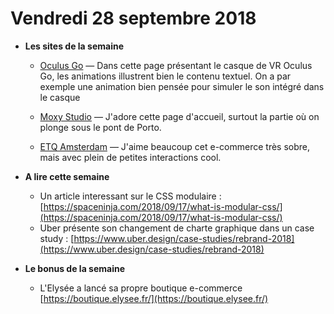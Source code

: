 Vendredi 28 septembre 2018
===========================

- **Les sites de la semaine**
    + [Oculus Go](https://www.oculus.com/go/) — Dans cette page présentant le casque de VR Oculus Go, les animations illustrent bien le contenu textuel. On a par exemple une animation bien pensée pour simuler le son intégré dans le casque
    
    + [Moxy Studio](https://moxy.studio/) — J'adore cette page d'accueil, surtout la partie où on plonge sous le pont de Porto.
    
    + [ETQ Amsterdam](https://www.etq-amsterdam.com/) — J'aime beaucoup cet e-commerce très sobre, mais avec plein de petites interactions cool.
    
- **A lire cette semaine**    
    + Un article interessant sur le CSS modulaire : [https://spaceninja.com/2018/09/17/what-is-modular-css/](https://spaceninja.com/2018/09/17/what-is-modular-css/)
    + Uber présente son changement de charte graphique dans un case study : [https://www.uber.design/case-studies/rebrand-2018](https://www.uber.design/case-studies/rebrand-2018)
      
- **Le bonus de la semaine**
    + L'Elysée a lancé sa propre boutique e-commerce [https://boutique.elysee.fr/](https://boutique.elysee.fr/)
